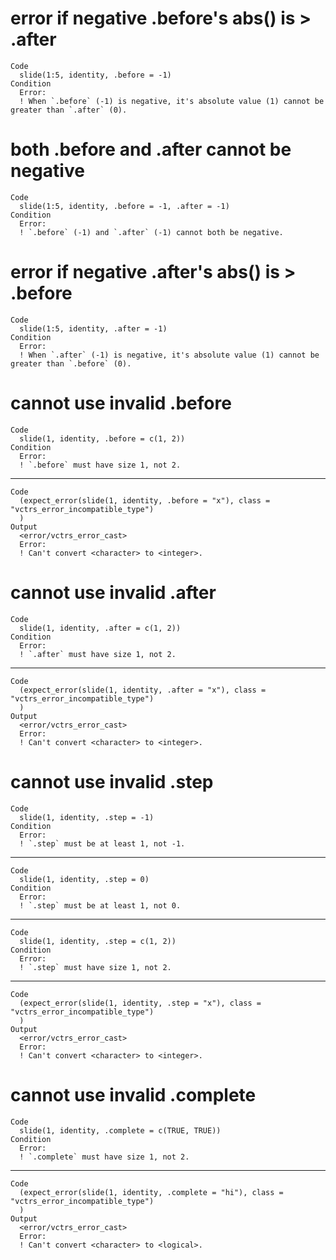 # error if negative .before's abs() is > .after

    Code
      slide(1:5, identity, .before = -1)
    Condition
      Error:
      ! When `.before` (-1) is negative, it's absolute value (1) cannot be greater than `.after` (0).

# both .before and .after cannot be negative

    Code
      slide(1:5, identity, .before = -1, .after = -1)
    Condition
      Error:
      ! `.before` (-1) and `.after` (-1) cannot both be negative.

# error if negative .after's abs() is > .before

    Code
      slide(1:5, identity, .after = -1)
    Condition
      Error:
      ! When `.after` (-1) is negative, it's absolute value (1) cannot be greater than `.before` (0).

# cannot use invalid .before

    Code
      slide(1, identity, .before = c(1, 2))
    Condition
      Error:
      ! `.before` must have size 1, not 2.

---

    Code
      (expect_error(slide(1, identity, .before = "x"), class = "vctrs_error_incompatible_type")
      )
    Output
      <error/vctrs_error_cast>
      Error:
      ! Can't convert <character> to <integer>.

# cannot use invalid .after

    Code
      slide(1, identity, .after = c(1, 2))
    Condition
      Error:
      ! `.after` must have size 1, not 2.

---

    Code
      (expect_error(slide(1, identity, .after = "x"), class = "vctrs_error_incompatible_type")
      )
    Output
      <error/vctrs_error_cast>
      Error:
      ! Can't convert <character> to <integer>.

# cannot use invalid .step

    Code
      slide(1, identity, .step = -1)
    Condition
      Error:
      ! `.step` must be at least 1, not -1.

---

    Code
      slide(1, identity, .step = 0)
    Condition
      Error:
      ! `.step` must be at least 1, not 0.

---

    Code
      slide(1, identity, .step = c(1, 2))
    Condition
      Error:
      ! `.step` must have size 1, not 2.

---

    Code
      (expect_error(slide(1, identity, .step = "x"), class = "vctrs_error_incompatible_type")
      )
    Output
      <error/vctrs_error_cast>
      Error:
      ! Can't convert <character> to <integer>.

# cannot use invalid .complete

    Code
      slide(1, identity, .complete = c(TRUE, TRUE))
    Condition
      Error:
      ! `.complete` must have size 1, not 2.

---

    Code
      (expect_error(slide(1, identity, .complete = "hi"), class = "vctrs_error_incompatible_type")
      )
    Output
      <error/vctrs_error_cast>
      Error:
      ! Can't convert <character> to <logical>.

